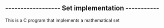 ## ------------------ Set implementation -----------
This is a C program that implements a mathematical  set 
